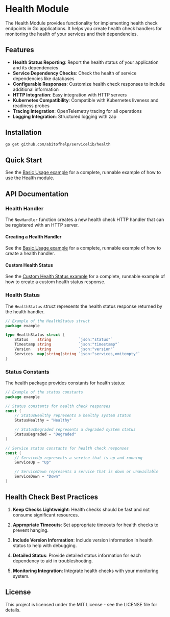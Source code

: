 # Health Module

The Health Module provides functionality for implementing health check endpoints in Go applications. It helps you create health check handlers for monitoring the health of your services and their dependencies.

## Features

- **Health Status Reporting**: Report the health status of your application and its dependencies
- **Service Dependency Checks**: Check the health of service dependencies like databases
- **Configurable Responses**: Customize health check responses to include additional information
- **HTTP Integration**: Easy integration with HTTP servers
- **Kubernetes Compatibility**: Compatible with Kubernetes liveness and readiness probes
- **Tracing Integration**: OpenTelemetry tracing for all operations
- **Logging Integration**: Structured logging with zap

## Installation

```bash
go get github.com/abitofhelp/servicelib/health
```

## Quick Start

See the [Basic Usage example](../examples/health/basic_usage_example.go) for a complete, runnable example of how to use the Health module.

## API Documentation

### Health Handler

The `NewHandler` function creates a new health check HTTP handler that can be registered with an HTTP server.

#### Creating a Health Handler

See the [Basic Usage example](../examples/health/basic_usage_example.go) for a complete, runnable example of how to create a health handler.

#### Custom Health Status

See the [Custom Health Status example](../examples/health/custom_health_status_example.go) for a complete, runnable example of how to create a custom health status response.

### Health Status

The `HealthStatus` struct represents the health status response returned by the health handler.

```go
// Example of the HealthStatus struct
package example

type HealthStatus struct {
	Status    string            `json:"status"`
	Timestamp string            `json:"timestamp"`
	Version   string            `json:"version"`
	Services  map[string]string `json:"services,omitempty"`
}
```

### Status Constants

The health package provides constants for health status:

```go
// Example of the status constants
package example

// Status constants for health check responses
const (
	// StatusHealthy represents a healthy system status
	StatusHealthy = "Healthy"

	// StatusDegraded represents a degraded system status
	StatusDegraded = "Degraded"
)

// Service status constants for health check responses
const (
	// ServiceUp represents a service that is up and running
	ServiceUp = "Up"

	// ServiceDown represents a service that is down or unavailable
	ServiceDown = "Down"
)
```

## Health Check Best Practices

1. **Keep Checks Lightweight**: Health checks should be fast and not consume significant resources.

2. **Appropriate Timeouts**: Set appropriate timeouts for health checks to prevent hanging.

3. **Include Version Information**: Include version information in health status to help with debugging.

4. **Detailed Status**: Provide detailed status information for each dependency to aid in troubleshooting.

5. **Monitoring Integration**: Integrate health checks with your monitoring system.

## License

This project is licensed under the MIT License - see the LICENSE file for details.
